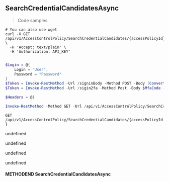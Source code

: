 
## SearchCredentialCandidatesAsync

<a id="opIdSearchCredentialCandidatesAsync"></a>

> Code samples

```shell
# You can also use wget
curl -X GET /api/v1/AccessControlPolicy/SearchCredentialCandidates/{accessPolicyId} \
  -H 'Accept: text/plain' \
  -H 'Authorization: API_KEY'

```

```powershell

$Login = @{
    Login = "User",
    Password = "Password"
}
$Token = Invoke-RestMethod -Url /signinBody -Method POST -Body (ConvertTo-Json $Login)
$Token = Invoke-RestMethod -Url /sigin2fa -Method Post -Body $MfaCode -Headers @{Authorization: "Bearer $Token"}

$Headers = @{

Invoke-RestMethod -Method GET -Url /api/v1/AccessControlPolicy/SearchCredentialCandidates/{accessPolicyId}
```

`GET /api/v1/AccessControlPolicy/SearchCredentialCandidates/{accessPolicyId}`

undefined

undefined

undefined

undefined

#### METHODEND SearchCredentialCandidatesAsync


